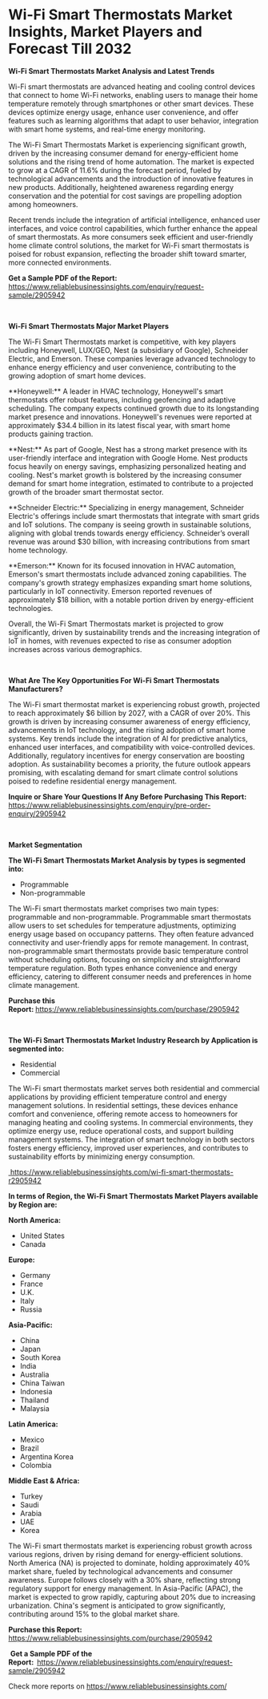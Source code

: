 <p><h1>Wi-Fi Smart Thermostats Market Insights, Market Players and Forecast Till 2032</h1></p><p><strong>Wi-Fi Smart Thermostats Market Analysis and Latest Trends</strong></p>
<p><p>Wi-Fi smart thermostats are advanced heating and cooling control devices that connect to home Wi-Fi networks, enabling users to manage their home temperature remotely through smartphones or other smart devices. These devices optimize energy usage, enhance user convenience, and offer features such as learning algorithms that adapt to user behavior, integration with smart home systems, and real-time energy monitoring.</p><p>The Wi-Fi Smart Thermostats Market is experiencing significant growth, driven by the increasing consumer demand for energy-efficient home solutions and the rising trend of home automation. The market is expected to grow at a CAGR of 11.6% during the forecast period, fueled by technological advancements and the introduction of innovative features in new products. Additionally, heightened awareness regarding energy conservation and the potential for cost savings are propelling adoption among homeowners.</p><p>Recent trends include the integration of artificial intelligence, enhanced user interfaces, and voice control capabilities, which further enhance the appeal of smart thermostats. As more consumers seek efficient and user-friendly home climate control solutions, the market for Wi-Fi smart thermostats is poised for robust expansion, reflecting the broader shift toward smarter, more connected environments.</p></p>
<p><strong>Get a Sample PDF of the Report:&nbsp;</strong> <a href="https://www.reliablebusinessinsights.com/enquiry/request-sample/2905942?utm_campaign=3314&utm_medium=2&utm_source=Github&utm_content=ia&utm_term=12032025&utm_id=wi-fi-smart-thermostats">https://www.reliablebusinessinsights.com/enquiry/request-sample/2905942</a></p>
<p>&nbsp;</p>
<p><strong>Wi-Fi Smart Thermostats Major Market Players</strong></p>
<p><p>The Wi-Fi Smart Thermostats market is competitive, with key players including Honeywell, LUX/GEO, Nest (a subsidiary of Google), Schneider Electric, and Emerson. These companies leverage advanced technology to enhance energy efficiency and user convenience, contributing to the growing adoption of smart home devices.</p><p>**Honeywell:** A leader in HVAC technology, Honeywell's smart thermostats offer robust features, including geofencing and adaptive scheduling. The company expects continued growth due to its longstanding market presence and innovations. Honeywell's revenues were reported at approximately $34.4 billion in its latest fiscal year, with smart home products gaining traction.</p><p>**Nest:** As part of Google, Nest has a strong market presence with its user-friendly interface and integration with Google Home. Nest products focus heavily on energy savings, emphasizing personalized heating and cooling. Nest's market growth is bolstered by the increasing consumer demand for smart home integration, estimated to contribute to a projected growth of the broader smart thermostat sector.</p><p>**Schneider Electric:** Specializing in energy management, Schneider Electric's offerings include smart thermostats that integrate with smart grids and IoT solutions. The company is seeing growth in sustainable solutions, aligning with global trends towards energy efficiency. Schneider’s overall revenue was around $30 billion, with increasing contributions from smart home technology.</p><p>**Emerson:** Known for its focused innovation in HVAC automation, Emerson's smart thermostats include advanced zoning capabilities. The company's growth strategy emphasizes expanding smart home solutions, particularly in IoT connectivity. Emerson reported revenues of approximately $18 billion, with a notable portion driven by energy-efficient technologies.</p><p>Overall, the Wi-Fi Smart Thermostats market is projected to grow significantly, driven by sustainability trends and the increasing integration of IoT in homes, with revenues expected to rise as consumer adoption increases across various demographics.</p></p>
<p>&nbsp;</p>
<p><strong>What Are The Key Opportunities For Wi-Fi Smart Thermostats Manufacturers?</strong></p>
<p><p>The Wi-Fi smart thermostat market is experiencing robust growth, projected to reach approximately $6 billion by 2027, with a CAGR of over 20%. This growth is driven by increasing consumer awareness of energy efficiency, advancements in IoT technology, and the rising adoption of smart home systems. Key trends include the integration of AI for predictive analytics, enhanced user interfaces, and compatibility with voice-controlled devices. Additionally, regulatory incentives for energy conservation are boosting adoption. As sustainability becomes a priority, the future outlook appears promising, with escalating demand for smart climate control solutions poised to redefine residential energy management.</p></p>
<p><strong>Inquire or Share Your Questions If Any Before Purchasing This Report:</strong> <a href="https://www.reliablebusinessinsights.com/enquiry/pre-order-enquiry/2905942?utm_campaign=3314&utm_medium=2&utm_source=Github&utm_content=ia&utm_term=12032025&utm_id=wi-fi-smart-thermostats">https://www.reliablebusinessinsights.com/enquiry/pre-order-enquiry/2905942</a></p>
<p>&nbsp;</p>
<p><strong>Market Segmentation</strong></p>
<p><strong>The Wi-Fi Smart Thermostats Market Analysis by types is segmented into:</strong></p>
<p><ul><li>Programmable</li><li>Non-programmable</li></ul></p>
<p><p>The Wi-Fi smart thermostats market comprises two main types: programmable and non-programmable. Programmable smart thermostats allow users to set schedules for temperature adjustments, optimizing energy usage based on occupancy patterns. They often feature advanced connectivity and user-friendly apps for remote management. In contrast, non-programmable smart thermostats provide basic temperature control without scheduling options, focusing on simplicity and straightforward temperature regulation. Both types enhance convenience and energy efficiency, catering to different consumer needs and preferences in home climate management.</p></p>
<p><strong>Purchase this Report:&nbsp;</strong><a href="https://www.reliablebusinessinsights.com/purchase/2905942?utm_campaign=3314&utm_medium=2&utm_source=Github&utm_content=ia&utm_term=12032025&utm_id=wi-fi-smart-thermostats">https://www.reliablebusinessinsights.com/purchase/2905942</a></p>
<p>&nbsp;</p>
<p><strong>The Wi-Fi Smart Thermostats Market Industry Research by Application is segmented into:</strong></p>
<p><ul><li>Residential</li><li>Commercial</li></ul></p>
<p><p>The Wi-Fi smart thermostats market serves both residential and commercial applications by providing efficient temperature control and energy management solutions. In residential settings, these devices enhance comfort and convenience, offering remote access to homeowners for managing heating and cooling systems. In commercial environments, they optimize energy use, reduce operational costs, and support building management systems. The integration of smart technology in both sectors fosters energy efficiency, improved user experiences, and contributes to sustainability efforts by minimizing energy consumption.</p></p>
<p><a href="https://www.reliablebusinessinsights.com/wi-fi-smart-thermostats-r2905942?utm_campaign=3314&utm_medium=2&utm_source=Github&utm_content=ia&utm_term=12032025&utm_id=wi-fi-smart-thermostats">&nbsp;https://www.reliablebusinessinsights.com/wi-fi-smart-thermostats-r2905942</a></p>
<p><strong>In terms of Region, the Wi-Fi Smart Thermostats Market Players available by Region are:</strong></p>
<p>
    <p> <strong> North America: </strong>
        <ul>
            <li>United States</li>
            <li>Canada</li>
        </ul>
        </p> 
    <p> <strong> Europe: </strong>
        <ul>
            <li>Germany</li>
            <li>France</li>
            <li>U.K.</li>
            <li>Italy</li>
            <li>Russia</li>
        </ul>
        </p> 
    <p> <strong> Asia-Pacific: </strong>
        <ul>
            <li>China</li>
            <li>Japan</li>
            <li>South Korea</li>
            <li>India</li>
            <li>Australia</li>
            <li>China Taiwan</li>
            <li>Indonesia</li>
            <li>Thailand</li>
            <li>Malaysia</li>
        </ul>
        </p> 
    <p> <strong> Latin America: </strong>
        <ul>
            <li>Mexico</li>
            <li>Brazil</li>
            <li>Argentina Korea</li>
            <li>Colombia</li>
        </ul>
        </p> 
    <p> <strong> Middle East & Africa: </strong>
        <ul>
            <li>Turkey</li>
            <li>Saudi</li>
            <li>Arabia</li>
            <li>UAE</li>
            <li>Korea</li>
        </ul>
    </p>
    </p>
<p><p>The Wi-Fi smart thermostats market is experiencing robust growth across various regions, driven by rising demand for energy-efficient solutions. North America (NA) is projected to dominate, holding approximately 40% market share, fueled by technological advancements and consumer awareness. Europe follows closely with a 30% share, reflecting strong regulatory support for energy management. In Asia-Pacific (APAC), the market is expected to grow rapidly, capturing about 20% due to increasing urbanization. China's segment is anticipated to grow significantly, contributing around 15% to the global market share.</p></p>
<p><strong>Purchase this Report: </strong><a href="https://www.reliablebusinessinsights.com/purchase/2905942?utm_campaign=3314&utm_medium=2&utm_source=Github&utm_content=ia&utm_term=12032025&utm_id=wi-fi-smart-thermostats">https://www.reliablebusinessinsights.com/purchase/2905942</a></p>
<p>&nbsp;<strong>Get a Sample PDF of the Report:&nbsp;&nbsp;</strong><a href="https://www.reliablebusinessinsights.com/enquiry/request-sample/2905942?utm_campaign=3314&utm_medium=2&utm_source=Github&utm_content=ia&utm_term=12032025&utm_id=wi-fi-smart-thermostats">https://www.reliablebusinessinsights.com/enquiry/request-sample/2905942</a></p>
<p><strong></strong></p>
<p>Check more reports on <a href="https://www.reliablebusinessinsights.com/?utm_campaign=3314&utm_medium=2&utm_source=Github&utm_content=ia&utm_term=12032025&utm_id=wi-fi-smart-thermostats">https://www.reliablebusinessinsights.com/</a></p>